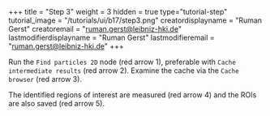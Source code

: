 +++
title = "Step 3"
weight = 3
hidden = true
type="tutorial-step"
tutorial_image = "/tutorials/ui/b17/step3.png"
creatordisplayname = "Ruman Gerst"
creatoremail = "ruman.gerst@leibniz-hki.de"
lastmodifierdisplayname = "Ruman Gerst"
lastmodifieremail = "ruman.gerst@leibniz-hki.de"
+++

Run the `Find particles 2D` node (red arrow 1), preferable with `Cache intermediate results` (red arrow 2). Examine the cache via the `Cache browser` (red arrow 3). 

The identified regions of interest are measured (red arrow 4) and the ROIs are also saved (red arrow 5). 
